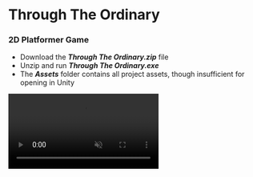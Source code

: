 # Through The Ordinary
### 2D Platformer Game

- Download the ***Through The Ordinary.zip*** file
- Unzip and run ***Through The Ordinary.exe***
- The ***Assets*** folder contains all project assets, though insufficient for opening in Unity

<video controls autoplay muted>
  <source src="ThroughTheOrdinary_GamePlay.mp4" type="video/mp4">
  Your browser does not support the video tag.
</video>